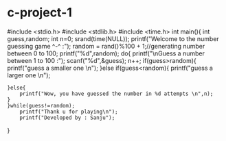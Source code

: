 # c-project-1
#include <stdio.h>
#include <stdlib.h>
#include <time.h>
int main(){
    int guess,random;
    int n=0;
    srand(time(NULL));
    printf("Welcome to the number guessing game ^-^ :");
    random = rand()%100 + 1;//generating number between 0 to 100;
    printf("%d",random);
    do{
    printf("\nGuess a number between 1 to 100 :");
    scanf("%d",&guess);
    n++;
    if(guess>random){
        printf("guess a smaller one \n");
    }else if(guess<random){
        printf("guess a larger one \n");
        
    }else{
        printf("Wow, you have guessed the number in %d attempts \n",n);
    }
    }while(guess!=random);
        printf("Thank u for playing\n");
        printf("Developed by : Sanju");
    
}
